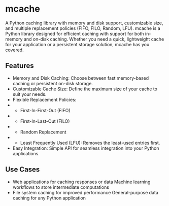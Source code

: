 # mcache
A Python caching library with memory and disk support, customizable size, and multiple replacement policies (FIFO, FILO, Random, LFU).
mcache is a Python library designed for efficient caching with support for both in-memory and on-disk caching. Whether you need a quick, lightweight cache for your application or a persistent storage solution, mcache has you covered.

## Features
- Memory and Disk Caching: Choose between fast memory-based caching or persistent on-disk storage.
- Customizable Cache Size: Define the maximum size of your cache to suit your needs.
- Flexible Replacement Policies:
- - First-In-First-Out (FIFO)
- - First-In-Last-Out (FILO)
- - Random Replacement
- - Least Frequently Used (LFU): Removes the least-used entries first.
- Easy Integration: Simple API for seamless integration into your Python applications.

## Use Cases
- Web applications for caching responses or data
Machine learning workflows to store intermediate computations
- File system caching for improved performance
General-purpose data caching for any Python application